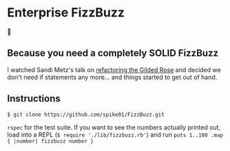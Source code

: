 Enterprise FizzBuzz
============

:construction:

Because you need a completely SOLID FizzBuzz
------------

I watched Sandi Metz's talk on [refactoring the Gilded Rose](https://www.youtube.com/watch?v=0cKcWNj-MPI) and decided we don't need if statements any more... and things started to get out of hand.

Instructions
----------

```shell
$ git clone https://github.com/spike01/FizzBuzz.git
```

`rspec` for the test suite. If you want to see the numbers actually printed out, load into a REPL (`$ require './lib/fizzbuzz.rb'`) and run `puts 1..100 .map { |number| fizzbuzz number }`
